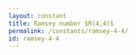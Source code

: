 ```yaml
---
layout: constant
title: Ramsey number $R(4,4)$
permalink: /constants/ramsey-4-4/
id: ramsey-4-4
---
```

